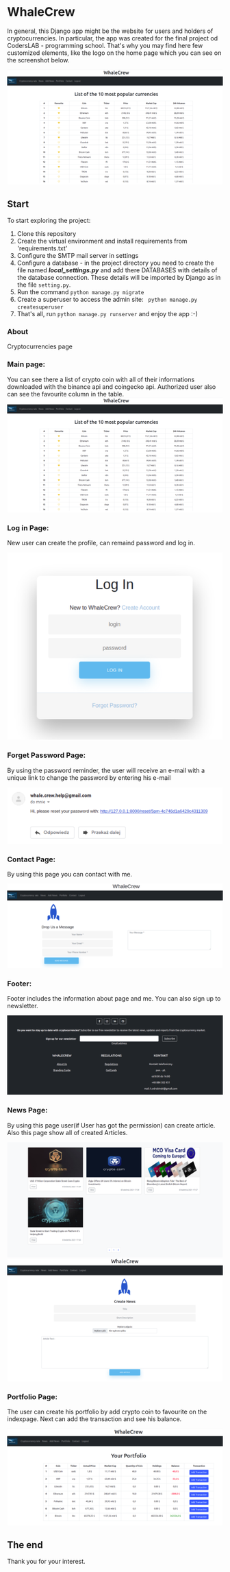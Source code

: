 # WhaleCrew
In general, this Django app might be the website for users and holders of cryptocurrencies. In particular, the app was created for the final project od CodersLAB - programming school. That's why you may find here few customized elements, like the logo on the home page which you can see on the screenshot below.

![Home Page](static/readme/indexpage.PNG)

## Start

To start exploring the project:
1. Clone this repository
2. Create the virtual environment and install requirements from 'requirements.txt'
3. Configure the SMTP mail server in settings
4. Configure a database - in the project directory you need to create the file named ***local_settings.py*** and add there DATABASES with details of the database connection.
   These details will be imported by Django as in the file `setting.py`.
4. Run the command `python manage.py migrate`
5. Create a superuser to access the admin site: ` python manage.py createsuperuser`
6. That's all, run `python manage.py runserver` and enjoy the app :-)

### About
Cryptocurrencies page
### Main page:
You can see there a list of crypto coin with all of their informations downloaded with the binance api and coingecko api.
Authorized user also can see the favourite column in the table. 
![IndexPage](static/readme/indexpage.PNG)
### Log in Page:
New user can create the profile, can remaind password and log in. 

![LogIn](static/readme/login.PNG)
### Forget Password Page:
By using the password reminder, the user will receive an e-mail with a unique link to change the password by entering his e-mail

![Forget Password](static/readme/email.PNG)
### Contact Page:
By using this page you can contact with me. 

![Contact](static/readme/contact.PNG)
### Footer:
Footer includes the information about page and me. You can also sign up to newsletter.

![Footer](static/readme/footer.PNG)
### News Page:
By using this page user(if User has got the permission) can create article. Also this page show all of created Articles.

![News](static/readme/newspage.PNG)
![News](static/readme/createnews.PNG)
### Portfolio Page:
The user can create his portfolio by add crypto coin to favourite on the indexpage. Next can add the transaction and see his balance.

![Portfolio](static/readme/portfolio.PNG)
## The end
Thank you for your interest.
